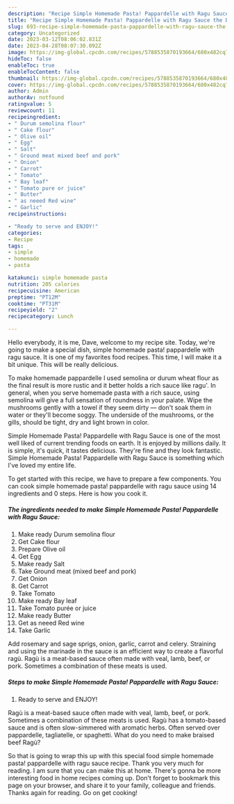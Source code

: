 ```yaml
---
description: "Recipe Simple Homemade Pasta! Pappardelle with Ragu Sauce the Delicious"
title: "Recipe Simple Homemade Pasta! Pappardelle with Ragu Sauce the Delicious"
slug: 693-recipe-simple-homemade-pasta-pappardelle-with-ragu-sauce-the-delicious
category: Uncategorized
date: 2023-03-12T08:06:02.831Z
date: 2023-04-28T08:07:30.092Z
image: https://img-global.cpcdn.com/recipes/5788535870193664/680x482cq70/simple-homemade-pasta-pappardelle-with-ragu-sauce-recipe-main-photo.jpg
hideToc: false
enableToc: true
enableTocContent: false
thumbnail: https://img-global.cpcdn.com/recipes/5788535870193664/680x482cq70/simple-homemade-pasta-pappardelle-with-ragu-sauce-recipe-main-photo.jpg
cover: https://img-global.cpcdn.com/recipes/5788535870193664/680x482cq70/simple-homemade-pasta-pappardelle-with-ragu-sauce-recipe-main-photo.jpg
author: Admin
authorAv: notfound
ratingvalue: 5
reviewcount: 11
recipeingredient:
- " Durum semolina flour"
- " Cake flour"
- " Olive oil"
- " Egg"
- " Salt"
- " Ground meat mixed beef and pork"
- " Onion"
- " Carrot"
- " Tomato"
- " Bay leaf"
- " Tomato pure or juice"
- " Butter"
- " as neeed Red wine"
- " Garlic"
recipeinstructions:

- "Ready to serve and ENJOY!"
categories:
- Recipe
tags:
- simple
- homemade
- pasta

katakunci: simple homemade pasta 
nutrition: 205 calories
recipecuisine: American
preptime: "PT12M"
cooktime: "PT31M"
recipeyield: "2"
recipecategory: Lunch

---
```



Hello everybody, it is me, Dave, welcome to my recipe site. Today, we're going to make a special dish, simple homemade pasta! pappardelle with ragu sauce. It is one of my favorites food recipes. This time, I will make it a bit unique. This will be really delicious.

To make homemade pappardelle I used semolina or durum wheat flour as the final result is more rustic and it better holds a rich sauce like ragu&#39;. In general, when you serve homemade pasta with a rich sauce, using semolina will give a full sensation of roundness in your palate. Wipe the mushrooms gently with a towel if they seem dirty — don&#39;t soak them in water or they&#39;ll become soggy. The underside of the mushrooms, or the gills, should be tight, dry and light brown in color.

Simple Homemade Pasta! Pappardelle with Ragu Sauce is one of the most well liked of current trending foods on earth. It is enjoyed by millions daily. It is simple, it's quick, it tastes delicious. They're fine and they look fantastic. Simple Homemade Pasta! Pappardelle with Ragu Sauce is something which I've loved my entire life.


To get started with this recipe, we have to prepare a few components. You can cook simple homemade pasta! pappardelle with ragu sauce using 14 ingredients and 0 steps. Here is how you cook it.

<!--inarticleads1-->

##### The ingredients needed to make Simple Homemade Pasta! Pappardelle with Ragu Sauce:

1. Make ready  Durum semolina flour
1. Get  Cake flour
1. Prepare  Olive oil
1. Get  Egg
1. Make ready  Salt
1. Take  Ground meat (mixed beef and pork)
1. Get  Onion
1. Get  Carrot
1. Take  Tomato
1. Make ready  Bay leaf
1. Take  Tomato purée or juice
1. Make ready  Butter
1. Get  as neeed Red wine
1. Take  Garlic


Add rosemary and sage sprigs, onion, garlic, carrot and celery. Straining and using the marinade in the sauce is an efficient way to create a flavorful ragù. Ragù is a meat-based sauce often made with veal, lamb, beef, or pork. Sometimes a combination of these meats is used. 

<!--inarticleads2-->

##### Steps to make Simple Homemade Pasta! Pappardelle with Ragu Sauce:


1. Ready to serve and ENJOY!

Ragù is a meat-based sauce often made with veal, lamb, beef, or pork. Sometimes a combination of these meats is used. Ragù has a tomato-based sauce and is often slow-simmered with aromatic herbs. Often served over pappardelle, tagliatelle, or spaghetti. What do you need to make braised beef Ragù? 

So that is going to wrap this up with this special food simple homemade pasta! pappardelle with ragu sauce recipe. Thank you very much for reading. I am sure that you can make this at home. There's gonna be more interesting food in home recipes coming up. Don't forget to bookmark this page on your browser, and share it to your family, colleague and friends. Thanks again for reading. Go on get cooking!
